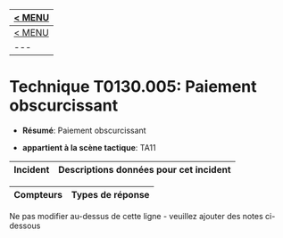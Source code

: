 |[< MENU](../README.md)|
|---|
|[< MENU](../../README.md)|
|---|
# Technique T0130.005: Paiement obscurcissant

* **Résumé**: Paiement obscurcissant

* **appartient à la scène tactique**: TA11


|Incident |Descriptions données pour cet incident |
|-------- |-------------------- |



|Compteurs |Types de réponse |
|-------- |-------------- |


Ne pas modifier au-dessus de cette ligne - veuillez ajouter des notes ci-dessous